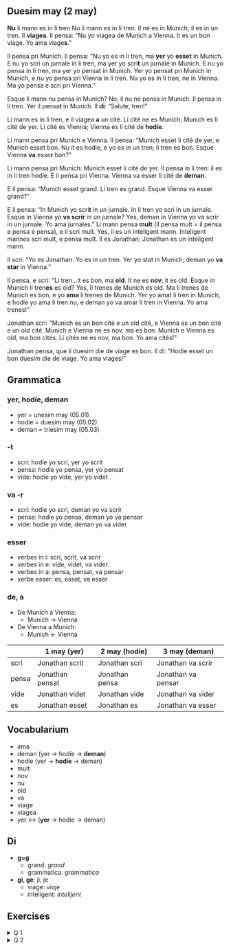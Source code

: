 ## Duesim may (2 may)

**Nu** li mann es in li tren Nu li mann es in li tren. Il ne es in Munich; il es in un tren. Il **viagea**. Il pensa: "Nu yo viagea de Munich a Vienna. It es un bon viage. Yo ama viage**s**."

Il pensa pri Munich. Il pensa: “Nu yo es in li tren, ma **yer** yo **esset** in Munich. E nu yo scri un jurnale in li tren, ma yer yo scri**t** un jurnale in Munich. E nu yo pensa in li tren, ma yer yo pensat in Munich. Yer yo pensat pri Munich in Munich, e nu yo pensa pri Vienna in li tren. Nu yo es in li tren, ne in Vienna. Ma yo pensa e scri pri Vienna.”

Esque li mann nu pensa in Munich? No, il nu ne pensa in Munich. Il pensa in li tren. Yer il pensa**t** in Munich. Il **di**: “Salute, tren!”

Li mann es in li tren, e il viagea **a** un cité. Li cité ne es Munich; Munich es li cité de yer. Li cité es Vienna; Vienna es li cité de **hodíe**.

Li mann pensa pri Munich e Vienna. Il pensa: “Munich esset li cité de yer, e Munich esset bon. Nu it es hodíe, e yo es in un tren; li tren es bon. Esque Vienna **va** esse**r** bon?”

Li mann pensa pri Munich: Munich esset li cité de yer. Il pensa in li tren: il es in li tren hodíe. E il pensa pri Vienna: Vienna va esser li cité de **deman**.

E il pensa: “Munich esset grand. Li tren es grand. Esque Vienna va esser grand?”

E il pensa: “In Munich yo scri**t** in un jurnale. In li tren yo scri in un jurnale. Esque in Vienna yo **va scrir** in un jurnale? Yes, deman in Vienna yo va scrir in un jurnale. Yo ama jurnales.” Li mann pensa **mult** (il pensa mult = il pensa e pensa e pensa), e il scri mult. Yes, il es un inteligent mann. Inteligent mannes scri mult, e pensa mult. Il es Jonathan; Jonathan es un inteligent mann.

Il scri: “Yo es Jonathan. Yo es in un tren. Yer yo stat in Munich; deman yo **va star** in Vienna.”

Il pensa, e scri: “Li tren...it es bon, ma **old**. It ne es **nov**; it es old. Esque in Munich li tren**es** es old? Yes, li trenes de Munich es old. Ma li trenes de Munich es bon, e yo **ama** li trenes de Munich. Yer yo amat li tren in Munich, e hodíe yo ama li tren nu, e deman yo va amar li tren in Vienna. Yo ama trenes!”

Jonathan scri: "Munich es un bon cité e un old cité, e Vienna es un bon cité e un old cité. Munich e Vienna ne es nov, ma es bon. Munich e Vienna es old, ma bon cités. Li cités ne es nov, ma bon. Yo ama cités!"

Jonathan pensa, que li duesim die de viage es bon. Il di: “Hodíe esset un bon duesim die de viage. Yo ama viages!”

## Grammatica

### yer, hodíe, deman
- yer = unesim may (05.01)
- hodíe = duesim may (05.02)
- deman = triesim may (05.03)
### -t
- scri: hodíe yo scri, yer yo scrit
- pensa: hodíe yo pensa, yer yo pensat
- vide: hodíe yo vide, yer yo videt
### va -r
- scri: hodíe yo scri, deman yo va scrir
- pensa: hodíe yo pensa, deman yo va pensar
- vide: hodíe yo vide, deman yo va vider
### esser
- verbes in i: scri, scrit, va scrir
- verbes in e: vide, videt, va vider
- verbes in a: pensa, pensat, va pensar
- verbe esser: es, esset, va esser
### de, a
- De Munich a Vienna:
	- Munich → Vienna
- De Vienna a Munich:
	- Munich ← Vienna

|       | 1 may (yer)     | 2 may (hodíe)  | 3 may (deman)      |
|-------|-----------------|----------------|--------------------|
| scri  | Jonathan scrit  | Jonathan scri  | Jonathan va scrir  |
| pensa | Jonathan pensat | Jonathan pensa | Jonathan va pensar |
| vide  | Jonathan videt  | Jonathan vide  | Jonathan va vider  |
| es    | Jonathan esset  | Jonathan es    | Jonathan va esser  |

## Vocabularium

- ama
- deman (yer → hodíe → **deman**)
- hodíe (yer → **hodíe** → deman)
- mult
- nov
- nu
- old
- va
- viage
- viagea
- yer ↔ (**yer** → hodíe → deman)

## Di
- **g=g**
	- grand: *grand*
	- grammatica: *grammatica*
- **gi, ge**: ji, je
	- viage: *viaje*
	- inteligent: *intelijent*

## Exercises

<details>
    <summary>Q 1</summary>
    A 1
</details>

<details>
    <summary>Q 2</summary>
    A 2
</details>